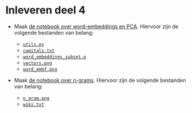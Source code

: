 # Inleveren deel 4

* Maak [de notebook over word-embeddings en PCA](opgaven/opgave4-1.ipynb). Hiervoor zijn de volgende bestanden van belang:
    * [`utils.py`](opgaven/utils.py)
    * [`capitals.txt`](opgaven/data/capitals.txt)
    * [`word_embeddings_subset.p`](opgaven/data/word_embeddings_subset.p)
    * [`vectors.png`](opgaven/imgs/vectors.jpeg)
    * [`word_embf.png`](opgaven/imgs/word_embf.jpeg)

* Maak [de notebook over n-grams](opgaven/opgave4-2.ipynb). Hiervoor zijn de volgende bestanden van belang:
    * [`n_gram.png`](opgaven/imgs/n-gram.png)
    * [`wiki.txt`](opgaven/data/wiki.txt)

